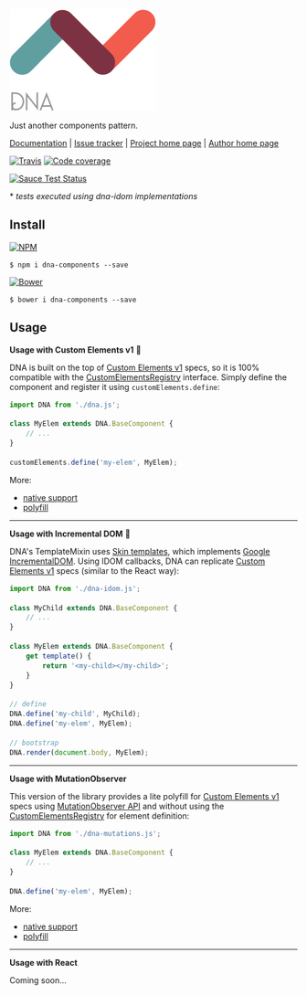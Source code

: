 [![Logo](docs/logo.png)](http://dna.chialab.io)

Just another components pattern.

[Documentation](http://dna.chialab.io/docs) | [Issue tracker](https://github.com/Chialab/dna/issues) | [Project home page](http://dna.chialab.io) | [Author home page](http://www.chialab.com)

[![Travis](https://img.shields.io/travis/Chialab/dna.svg?maxAge=2592000)](https://travis-ci.org/Chialab/dna)
[![Code coverage](https://codecov.io/gh/Chialab/dna/branch/next/graph/badge.svg)](https://codecov.io/gh/Chialab/dna/branch/next)

[![Sauce Test Status](https://saucelabs.com/browser-matrix/chialab-sl-012.svg)](https://saucelabs.com/u/chialab-sl-012)

\* *tests executed using dna-idom implementations*

## Install

[![NPM](https://img.shields.io/npm/v/dna-components.svg)](https://www.npmjs.com/package/dna-components)
```
$ npm i dna-components --save
```
[![Bower](https://img.shields.io/bower/v/dna-components.svg)](https://github.com/chialab/dna)
```
$ bower i dna-components --save
```

## Usage

**Usage with Custom Elements v1** 🚀

DNA is built on the top of [Custom Elements v1](https://www.w3.org/TR/custom-elements/) specs, so it is 100% compatible with the [CustomElementsRegistry](https://www.w3.org/TR/custom-elements/#custom-elements-api) interface. Simply define the component and register it using `customElements.define`:
```js
import DNA from './dna.js';

class MyElem extends DNA.BaseComponent {
    // ...
}

customElements.define('my-elem', MyElem);
```

More:
* [native support](http://caniuse.com/#feat=custom-elementsv1)
* [polyfill](https://github.com/webcomponents/custom-elements/)

---

**Usage with Incremental DOM** 🌟

DNA's TemplateMixin uses [Skin templates](https://github.com/chialab/skin-template), which implements [Google IncrementalDOM](https://github.com/google/incremental-dom). Using IDOM callbacks, DNA can replicate [Custom Elements v1](https://www.w3.org/TR/custom-elements/) specs (similar to the React way):

```js
import DNA from './dna-idom.js';

class MyChild extends DNA.BaseComponent {
    // ...
}

class MyElem extends DNA.BaseComponent {
    get template() {
        return '<my-child></my-child>';
    }
}

// define
DNA.define('my-child', MyChild);
DNA.define('my-elem', MyElem);

// bootstrap
DNA.render(document.body, MyElem);
```

---

**Usage with MutationObserver**

This version of the library provides a lite polyfill for [Custom Elements v1](https://www.w3.org/TR/custom-elements/) specs using [MutationObserver API](https://developer.mozilla.org/it/docs/Web/API/MutationObserver) and without using the [CustomElementsRegistry](https://www.w3.org/TR/custom-elements/#custom-elements-api) for element definition:

```js
import DNA from './dna-mutations.js';

class MyElem extends DNA.BaseComponent {
    // ...
}

DNA.define('my-elem', MyElem);
```

More:
* [native support](http://caniuse.com/#feat=mutationobserver)
* [polyfill](https://github.com/webcomponents/webcomponentsjs/tree/master/src/MutationObserver)

---

**Usage with React**

Coming soon...
